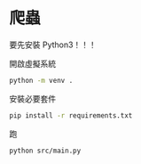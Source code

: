 # 爬蟲

要先安裝 Python3！！！

開啟虛擬系統

```sh
python -m venv .
```

安裝必要套件

```sh
pip install -r requirements.txt
```

跑

```sh
python src/main.py
```
